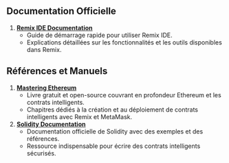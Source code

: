 ## Documentation Officielle

1. [**Remix IDE Documentation**](https://remix-ide.readthedocs.io/en/latest/)
    - Guide de démarrage rapide pour utiliser Remix IDE.
    - Explications détaillées sur les fonctionnalités et les outils disponibles dans Remix.

## Références et Manuels

1. [**Mastering Ethereum**](https://github.com/ethereumbook/ethereumbook)
    - Livre gratuit et open-source couvrant en profondeur Ethereum et les contrats intelligents.
    - Chapitres dédiés à la création et au déploiement de contrats intelligents avec Remix et MetaMask.
2. [**Solidity Documentation**](https://docs.soliditylang.org/en/v0.8.26/)
    - Documentation officielle de Solidity avec des exemples et des références.
    - Ressource indispensable pour écrire des contrats intelligents sécurisés.

